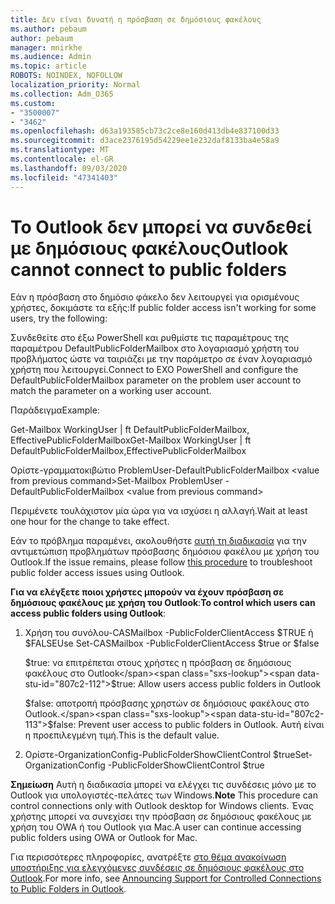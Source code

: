 ```yaml
---
title: Δεν είναι δυνατή η πρόσβαση σε δημόσιους φακέλους
ms.author: pebaum
author: pebaum
manager: mnirkhe
ms.audience: Admin
ms.topic: article
ROBOTS: NOINDEX, NOFOLLOW
localization_priority: Normal
ms.collection: Adm_O365
ms.custom:
- "3500007"
- "3462"
ms.openlocfilehash: d63a193585cb73c2ce8e160d413db4e837100d33
ms.sourcegitcommit: d3ace2376195d54229ee1e232daf8133ba4e58a9
ms.translationtype: MT
ms.contentlocale: el-GR
ms.lasthandoff: 09/03/2020
ms.locfileid: "47341403"
---
```

# <a name="outlook-cannot-connect-to-public-folders"></a><span data-ttu-id="807c2-102">Το Outlook δεν μπορεί να συνδεθεί με δημόσιους φακέλους</span><span class="sxs-lookup"><span data-stu-id="807c2-102">Outlook cannot connect to public folders</span></span>

<span data-ttu-id="807c2-103">Εάν η πρόσβαση στο δημόσιο φάκελο δεν λειτουργεί για ορισμένους χρήστες, δοκιμάστε τα εξής:</span><span class="sxs-lookup"><span data-stu-id="807c2-103">If public folder access isn't working for some users, try the following:</span></span>

<span data-ttu-id="807c2-104">Συνδεθείτε στο έξω PowerShell και ρυθμίστε τις παραμέτρους της παραμέτρου DefaultPublicFolderMailbox στο λογαριασμό χρήστη του προβλήματος ώστε να ταιριάζει με την παράμετρο σε έναν λογαριασμό χρήστη που λειτουργεί.</span><span class="sxs-lookup"><span data-stu-id="807c2-104">Connect to EXO PowerShell and configure the DefaultPublicFolderMailbox parameter on the problem user account to match the parameter on a working user account.</span></span>

<span data-ttu-id="807c2-105">Παράδειγμα</span><span class="sxs-lookup"><span data-stu-id="807c2-105">Example:</span></span>

<span data-ttu-id="807c2-106">Get-Mailbox WorkingUser | ft DefaultPublicFolderMailbox, EffectivePublicFolderMailbox</span><span class="sxs-lookup"><span data-stu-id="807c2-106">Get-Mailbox WorkingUser | ft DefaultPublicFolderMailbox,EffectivePublicFolderMailbox</span></span>

<span data-ttu-id="807c2-107">Ορίστε-γραμματοκιβώτιο ProblemUser-DefaultPublicFolderMailbox \<value from previous command></span><span class="sxs-lookup"><span data-stu-id="807c2-107">Set-Mailbox ProblemUser -DefaultPublicFolderMailbox \<value from previous command></span></span>

<span data-ttu-id="807c2-108">Περιμένετε τουλάχιστον μία ώρα για να ισχύσει η αλλαγή.</span><span class="sxs-lookup"><span data-stu-id="807c2-108">Wait at least one hour for the change to take effect.</span></span>

<span data-ttu-id="807c2-109">Εάν το πρόβλημα παραμένει, ακολουθήστε [αυτή τη διαδικασία](https://aka.ms/pfcte) για την αντιμετώπιση προβλημάτων πρόσβασης δημόσιου φακέλου με χρήση του Outlook.</span><span class="sxs-lookup"><span data-stu-id="807c2-109">If the issue remains, please follow [this procedure](https://aka.ms/pfcte) to troubleshoot public folder access issues using Outlook.</span></span>
 
<span data-ttu-id="807c2-110">**Για να ελέγξετε ποιοι χρήστες μπορούν να έχουν πρόσβαση σε δημόσιους φακέλους με χρήση του Outlook**:</span><span class="sxs-lookup"><span data-stu-id="807c2-110">**To control which users can access public folders using Outlook**:</span></span>

1.  <span data-ttu-id="807c2-111">Χρήση του συνόλου-CASMailbox <mailboxname> -PublicFolderClientAccess $TRUE ή $FALSE</span><span class="sxs-lookup"><span data-stu-id="807c2-111">Use Set-CASMailbox <mailboxname> -PublicFolderClientAccess $true or $false</span></span>  
      
    <span data-ttu-id="807c2-112">$true: να επιτρέπεται στους χρήστες η πρόσβαση σε δημόσιους φακέλους στο Outlook</span><span class="sxs-lookup"><span data-stu-id="807c2-112">$true: Allow users access public folders in Outlook</span></span>  
      
    <span data-ttu-id="807c2-113">$false: αποτροπή πρόσβασης χρηστών σε δημόσιους φακέλους στο Outlook.</span><span class="sxs-lookup"><span data-stu-id="807c2-113">$false: Prevent user access to public folders in Outlook.</span></span> <span data-ttu-id="807c2-114">Αυτή είναι η προεπιλεγμένη τιμή.</span><span class="sxs-lookup"><span data-stu-id="807c2-114">This is the default value.</span></span>  
        
2.  <span data-ttu-id="807c2-115">Ορίστε-OrganizationConfig-PublicFolderShowClientControl $true</span><span class="sxs-lookup"><span data-stu-id="807c2-115">Set-OrganizationConfig -PublicFolderShowClientControl $true</span></span>   
      
<span data-ttu-id="807c2-116">**Σημείωση** Αυτή η διαδικασία μπορεί να ελέγχει τις συνδέσεις μόνο με το Outlook για υπολογιστές-πελάτες των Windows.</span><span class="sxs-lookup"><span data-stu-id="807c2-116">**Note** This procedure can control connections only with Outlook desktop for Windows clients.</span></span> <span data-ttu-id="807c2-117">Ένας χρήστης μπορεί να συνεχίσει την πρόσβαση σε δημόσιους φακέλους με χρήση του OWA ή του Outlook για Mac.</span><span class="sxs-lookup"><span data-stu-id="807c2-117">A user can continue accessing public folders using OWA or Outlook for Mac.</span></span>
 
<span data-ttu-id="807c2-118">Για περισσότερες πληροφορίες, ανατρέξτε [στο θέμα ανακοίνωση υποστήριξης για ελεγχόμενες συνδέσεις σε δημόσιους φακέλους στο Outlook](https://aka.ms/controlpf).</span><span class="sxs-lookup"><span data-stu-id="807c2-118">For more info, see [Announcing Support for Controlled Connections to Public Folders in Outlook](https://aka.ms/controlpf).</span></span>
